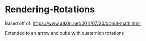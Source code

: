 # Rendering-Rotations
Based off of: https://www.a1k0n.net/2011/07/20/donut-math.html

Extended to an arrow and cube with quaternion rotations
